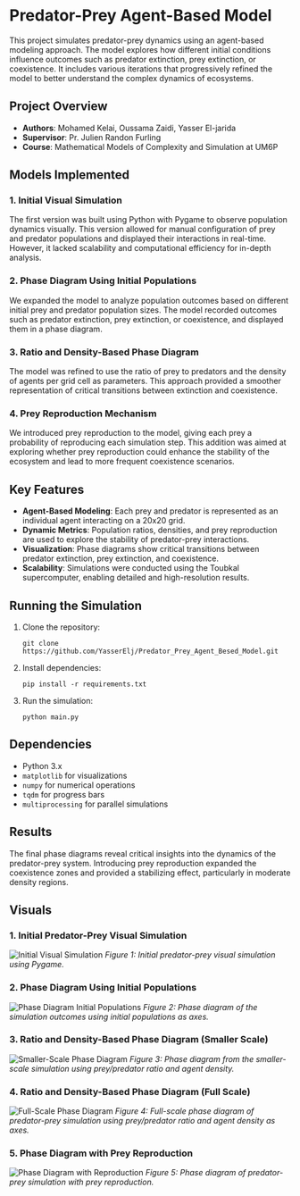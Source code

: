 # Predator-Prey Agent-Based Model

This project simulates predator-prey dynamics using an agent-based modeling approach. The model explores how different initial conditions influence outcomes such as predator extinction, prey extinction, or coexistence. It includes various iterations that progressively refined the model to better understand the complex dynamics of ecosystems.

## Project Overview

- **Authors**: Mohamed Kelai, Oussama Zaidi, Yasser El-jarida
- **Supervisor**: Pr. Julien Randon Furling
- **Course**: Mathematical Models of Complexity and Simulation at UM6P

## Models Implemented

### 1. Initial Visual Simulation
The first version was built using Python with Pygame to observe population dynamics visually. This version allowed for manual configuration of prey and predator populations and displayed their interactions in real-time. However, it lacked scalability and computational efficiency for in-depth analysis.

### 2. Phase Diagram Using Initial Populations
We expanded the model to analyze population outcomes based on different initial prey and predator population sizes. The model recorded outcomes such as predator extinction, prey extinction, or coexistence, and displayed them in a phase diagram.

### 3. Ratio and Density-Based Phase Diagram
The model was refined to use the ratio of prey to predators and the density of agents per grid cell as parameters. This approach provided a smoother representation of critical transitions between extinction and coexistence.

### 4. Prey Reproduction Mechanism
We introduced prey reproduction to the model, giving each prey a probability of reproducing each simulation step. This addition was aimed at exploring whether prey reproduction could enhance the stability of the ecosystem and lead to more frequent coexistence scenarios.

## Key Features
- **Agent-Based Modeling**: Each prey and predator is represented as an individual agent interacting on a 20x20 grid.
- **Dynamic Metrics**: Population ratios, densities, and prey reproduction are used to explore the stability of predator-prey interactions.
- **Visualization**: Phase diagrams show critical transitions between predator extinction, prey extinction, and coexistence.
- **Scalability**: Simulations were conducted using the Toubkal supercomputer, enabling detailed and high-resolution results.

## Running the Simulation
1. Clone the repository:
   ```
   git clone https://github.com/YasserElj/Predator_Prey_Agent_Besed_Model.git
   ```
2. Install dependencies:
   ```
   pip install -r requirements.txt
   ```
3. Run the simulation:
   ```
   python main.py
   ```

## Dependencies
- Python 3.x
- `matplotlib` for visualizations
- `numpy` for numerical operations
- `tqdm` for progress bars
- `multiprocessing` for parallel simulations

## Results
The final phase diagrams reveal critical insights into the dynamics of the predator-prey system. Introducing prey reproduction expanded the coexistence zones and provided a stabilizing effect, particularly in moderate density regions.

## Visuals
### 1. Initial Predator-Prey Visual Simulation
![Initial Visual Simulation](images/visual_interface.png)
*Figure 1: Initial predator-prey visual simulation using Pygame.*

### 2. Phase Diagram Using Initial Populations
![Phase Diagram Initial Populations](images/Old_phase_diagram.png)
*Figure 2: Phase diagram of the simulation outcomes using initial populations as axes.*

### 3. Ratio and Density-Based Phase Diagram (Smaller Scale)
![Smaller-Scale Phase Diagram](images/ratio_density_10.png)
*Figure 3: Phase diagram from the smaller-scale simulation using prey/predator ratio and agent density.*

### 4. Ratio and Density-Based Phase Diagram (Full Scale)
![Full-Scale Phase Diagram](images/ratio_density_500_2.png)
*Figure 4: Full-scale phase diagram of predator-prey simulation using prey/predator ratio and agent density as axes.*

### 5. Phase Diagram with Prey Reproduction
![Phase Diagram with Reproduction](images/ratio_density_reproduction.png)
*Figure 5: Phase diagram of predator-prey simulation with prey reproduction.*

